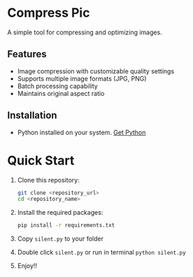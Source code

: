 # Compress Pic

A simple tool for compressing and optimizing images.

## Features

- Image compression with customizable quality settings
- Supports multiple image formats (JPG, PNG)
- Batch processing capability
- Maintains original aspect ratio

## Installation

- Python installed on your system. [Get Python](https://www.python.org/downloads/)

# Quick Start

1. Clone this repository:

   ```bash
   git clone <repository_url>
   cd <repository_name>
   ```

2. Install the required packages:

   ```bash
   pip install -r requirements.txt
   ```

3. Copy `silent.py` to your folder

4. Double click `silent.py` or run in terminal `python silent.py`

5. Enjoy!!
